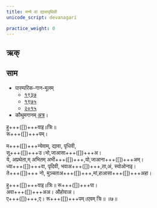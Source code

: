 ```yaml
---
title: मन्ये वां द्यावापृथिवी
unicode_script: devanagari

practice_weight: 0
---
```


## ऋक्

<div class="js_include" url="../../../Rk/manye_vAm_dyAvApRthivI/"  newLevelForH1="3" includeTitle="false"> </div> 

## साम

- पारम्परिक-गान-मूलम् 
  - [१९३७](https://archive.org/stream/sAmaveda-jaiminIya-paravastu-paramparA-docs/sAmaveda-paravastu-1937#page/n55/mode/1up)
  - [१९७५](https://archive.org/stream/sAmaveda-jaiminIya-paravastu-paramparA-docs/sAmaveda-paravastu-1975#page/n51/mode/2up)
  - [२०१५](https://archive.org/stream/sAmaveda-jaiminIya-paravastu-paramparA-docs/proxaNa-sAmAni#page/n3/mode/2up)
- कौथुमगानम् [अत्र](https://archive.org/details/SamaVedaSanhitaWithSayanabhashyaVolume2SatyavrataSamasrami1876bis_201804/page/n339स्)।

<div class="audioEmbed"  caption="रामानुजार्यः 1974 " src="https://archive
.org/download/jaiminIya-sAma-gAna-paravastu-tradition-rAmAnuja/manye-vAm-dyAvApRthivI.mp3"></div>
<div class="audioEmbed"  caption="गोपालार्यः 2015  " src="https://archive
.org/download/jaiminIya-sAma-gAna-paravastu-tradition-gopAla-2015/manye-vAm-dyAvApRthivI.mp3"></div>

हु+++([])+++वाइ॥त्रिः॥  
रू+++([])+++पम्।  

म+++([])+++न्येवाम्, द्यावा, पृधिवी,  
सू+++([])+++उ।भो,जाआसा+++([])+++अ।  
ये, अप्रथेता,म् अभितम् अभी+++([])+++,यो,जाआना+++([])+++अम्।  
ध्या+++([])+++वा, पृदिवी, भवाअ+++([])+++,ता,अं, स्योओनाइ।  
ते+++([])+++ नो, मुञ्चताअ+++([])+++,मां,हाआसा+++([])+++अहा।

हु+++([])+++वाइ॥त्रिः॥ रू+++([])+++पा।  
अवा+++([])+++अअ। औहोवाअ।  
ए+++([])+++,ए। रू+++([])+++पम्॥एवम् त्रिः॥ ॥७॥

